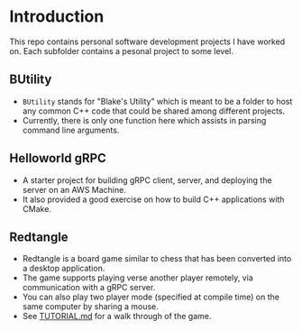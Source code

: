 # Introduction
This repo contains personal software development projects I have worked on. Each subfolder contains a pesonal project to some level. 

## BUtility 
- `BUtility` stands for "Blake's Utility" which is meant to be a folder to host any common C++ code that could be shared among different projects. 
- Currently, there is only one function here which assists in parsing command line arguments. 

## Helloworld gRPC 
- A starter project for building gRPC client,  server, and deploying the server on an AWS Machine.  
- It also provided a good exercise on how to build C++ applications with CMake. 

## Redtangle 
- Redtangle is a board game similar to chess that has been converted into a desktop application. 
- The game supports playing verse another player remotely, via communication with a gRPC server.
- You can also play two player mode (specified at compile time) on the same computer by sharing a mouse. 
- See [TUTORIAL.md](redtangle/TUTORIAL.md) for a walk through of the game.